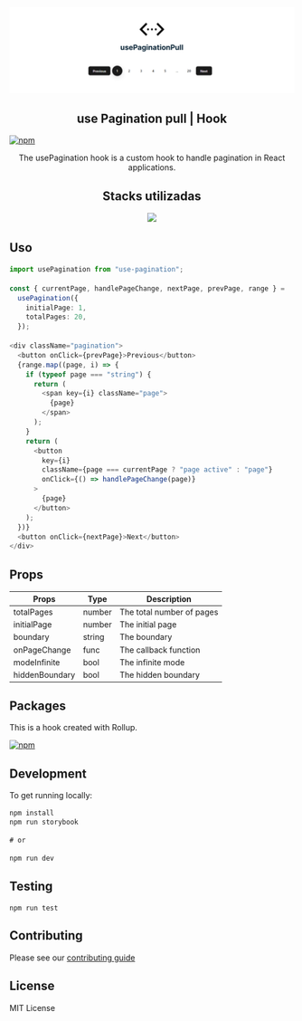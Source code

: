 <div align="center">
  <img  src="./banner.png">
</div>

<h2 align="center">use Pagination pull | Hook </h1>

[![npm](https://img.shields.io/npm/v/use-pagination-pull.svg?style=flat-square)](https://www.npmjs.com/package/use-pagination-pull)

<p align="center">
    The usePagination hook is a custom hook to handle pagination in React applications.
<p>

 <h2 align="center" id="stacks-utilizadas">Stacks utilizadas</h2>
<p align="center">
  <a href="https://skillicons.dev">
    <img src="https://skillicons.dev/icons?i=git,ts,react,figma,jest" />
  </a>
</p>

## Uso

```typescript
import usePagination from "use-pagination";

const { currentPage, handlePageChange, nextPage, prevPage, range } =
  usePagination({
    initialPage: 1,
    totalPages: 20,
  });

<div className="pagination">
  <button onClick={prevPage}>Previous</button>
  {range.map((page, i) => {
    if (typeof page === "string") {
      return (
        <span key={i} className="page">
          {page}
        </span>
      );
    }
    return (
      <button
        key={i}
        className={page === currentPage ? "page active" : "page"}
        onClick={() => handlePageChange(page)}
      >
        {page}
      </button>
    );
  })}
  <button onClick={nextPage}>Next</button>
</div>
```

## Props

| Props          | Type   | Description               |
| -------------- | ------ | ------------------------- |
| totalPages     | number | The total number of pages |
| initialPage    | number | The initial page          |
| boundary       | string | The boundary              |
| onPageChange   | func   | The callback function     |
| modeInfinite   | bool   | The infinite mode         |
| hiddenBoundary | bool   | The hidden boundary       |

## Packages

This is a hook created with Rollup.

[![npm](https://img.shields.io/npm/v/use-pagination-pull.svg?style=flat-square)](https://www.npmjs.com/package/use-pagination-pull)

## Development

To get running locally:

```
npm install
npm run storybook

# or

npm run dev
```

## Testing

```
npm run test
```

## Contributing

Please see our [contributing guide](https://github.com/geniilsonfernandes/use-pagination/blob/main/CONTRIBUTING.md)

## License

MIT License
